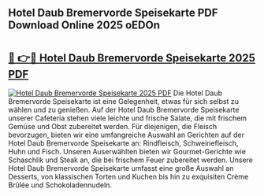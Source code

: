## Hotel Daub Bremervorde Speisekarte PDF Download Online 2025 oEDOn

# <h2><a href="http://gcbmr0.nevu.top/?p=Hotel+Daub+Bremervorde+Speisekarte">🔗 👉🔴 Hotel Daub Bremervorde Speisekarte 2025 PDF</a></h2>

[![Hotel Daub Bremervorde Speisekarte 2025 PDF](https://i.imgur.com/dBaPXMq.png)](http://gcbmr0.nevu.top/?p=Hotel+Daub+Bremervorde+Speisekarte)
Die Hotel Daub Bremervorde Speisekarte ist eine Gelegenheit, etwas für sich selbst zu wählen und zu genießen. Auf der Hotel Daub Bremervorde Speisekarte unserer Cafeteria stehen viele leichte und frische Salate, die mit frischem Gemüse und Obst zubereitet werden. Für diejenigen, die Fleisch bevorzugen, bieten wir eine umfangreiche Auswahl an Gerichten auf der Hotel Daub Bremervorde Speisekarte an: Rindfleisch, Schweinefleisch, Huhn und Fisch. Unseren Auserwählten bieten wir Gourmet-Gerichte wie Schaschlik und Steak an, die bei frischem Feuer zubereitet werden. Unsere Hotel Daub Bremervorde Speisekarte umfasst eine große Auswahl an Desserts, von klassischen Torten und Kuchen bis hin zu exquisiten Crème Brûlée und Schokoladennudeln.
